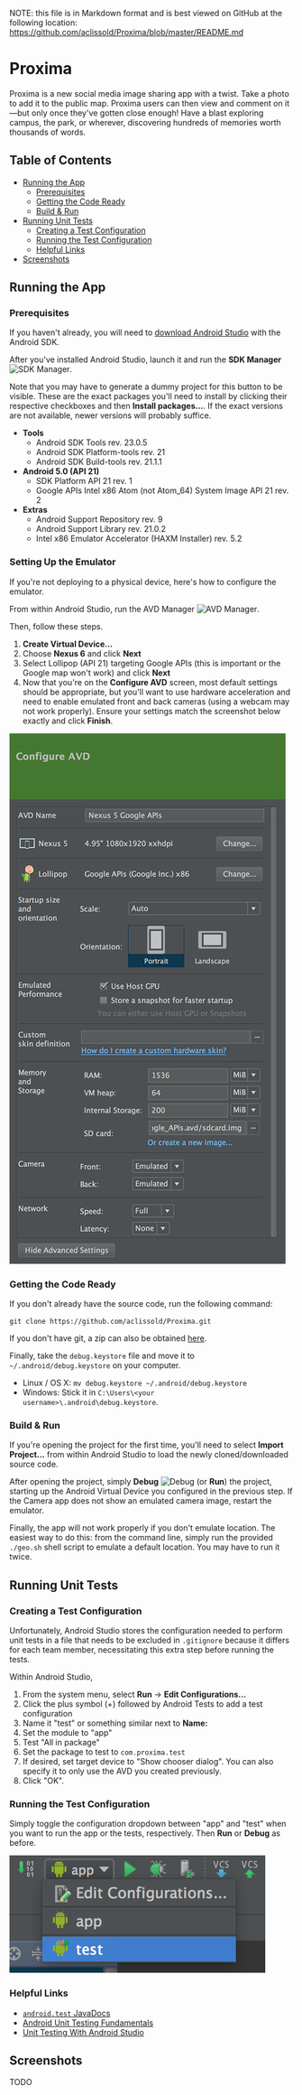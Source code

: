 NOTE: this file is in Markdown format and is best viewed on GitHub at the
following location: https://github.com/aclissold/Proxima/blob/master/README.md

Proxima
=======

Proxima is a new social media image sharing app with a twist. Take a photo to
add it to the public map. Proxima users can then view and comment on it—but only
once they've gotten close enough! Have a blast exploring campus, the park,
or wherever, discovering hundreds of memories worth thousands of words.

Table of Contents
-----------------

* [Running the App](#running-the-app)  
  * [Prerequisites](#prerequisites)  
  * [Getting the Code Ready](#getting-the-code-ready)  
  * [Build & Run](#build-&-run)  
* [Running Unit Tests](#running-unit-tests)  
  * [Creating a Test Configuration](#creating-a-test-configuration)  
  * [Running the Test Configuration](#running-the-test-configuration)  
  * [Helpful Links](#helpful-links)  
* [Screenshots](#screenshots)  

Running the App
---------------

### Prerequisites

If you haven't already, you will need to
[download Android Studio](https://developer.android.com/sdk/installing/studio.html)
with the Android SDK.

After you've installed Android Studio, launch it and run the **SDK Manager**
![SDK Manager](https://developer.android.com/images/tools/sdk-manager-studio.png).

Note that you may have to generate a dummy project for this button to be
visible. These are the exact packages you'll need to install by clicking their
respective checkboxes and then **Install packages…**. If the exact
versions are not available, newer versions will probably suffice.

* **Tools**
  * Android SDK Tools rev. 23.0.5
  * Android SDK Platform-tools rev. 21
  * Android SDK Build-tools rev. 21.1.1
* **Android 5.0 (API 21)**
  * SDK Platform API 21 rev. 1
  * Google APIs Intel x86 Atom (not Atom_64) System Image API 21 rev. 2
* **Extras**
  * Android Support Repository rev. 9
  * Android Support Library rev. 21.0.2
  * Intel x86 Emulator Accelerator (HAXM Installer) rev. 5.2

### Setting Up the Emulator

If you're not deploying to a physical device, here's how to configure the
emulator.

From within Android Studio, run the AVD Manager ![AVD Manager](https://developer.android.com/images/tools/avd-manager-studio.png).

Then, follow these steps.

1. **Create Virtual Device…**
2. Choose **Nexus 6** and click **Next**
3. Select Lollipop (API 21) targeting Google APIs (this is important or the
    Google map won't work) and click **Next**
4. Now that you're on the **Configure AVD** screen, most default settings
    should be appropriate, but you'll want to use hardware acceleration and
    need to enable emulated front and back cameras (using a webcam may not
    work properly). Ensure your settings match the screenshot below exactly
    and click **Finish**.

![AVD Configuration](https://raw.githubusercontent.com/aclissold/Proxima/master/art/screenshots/avd-configuration.png)

### Getting the Code Ready

If you don't already have the source code, run the following command:

    git clone https://github.com/aclissold/Proxima.git

If you don't have git, a zip can also be obtained
[here](https://github.com/aclissold/Proxima/releases).

Finally, take the `debug.keystore` file and move it to
`~/.android/debug.keystore` on your computer.

* Linux / OS X: `mv debug.keystore ~/.android/debug.keystore`
* Windows: Stick it in `C:\Users\<your username>\.android\debug.keystore`.

### Build & Run

If you're opening the project for the first time, you'll need to select
**Import Project…** from within Android Studio to load the newly
cloned/downloaded source code.

After opening the project, simply **Debug**
![Debug](https://developer.android.com/images/tools/as-debugbutton.png)
(or **Run**) the project, starting up the Android Virtual Device you configured
in the previous step. If the Camera app does not show an emulated camera image,
restart the emulator.

Finally, the app will not work properly if you don't emulate location. The
easiest way to do this: from the command line, simply run the provided
`./geo.sh` shell script to emulate a default location. You may have to run it
twice.

Running Unit Tests
------------------

### Creating a Test Configuration

Unfortunately, Android Studio stores the configuration needed to perform unit
tests in a file that needs to be excluded in `.gitignore` because it differs
for each team member, necessitating this extra step before running the tests.

Within Android Studio,

1. From the system menu, select **Run** → **Edit Configurations…**
2. Click the plus symbol (+) followed by Android Tests to add a test
    configuration
3. Name it "test" or something similar next to **Name:**
4. Set the module to "app"
5. Test "All in package"
6. Set the package to test to `com.proxima.test`
7. If desired, set target device to "Show chooser dialog". You can also specify
    it to only use the AVD you created previously.
8. Click "OK".

### Running the Test Configuration

Simply toggle the configuration dropdown between "app" and "test" when
you want to run the app or the tests, respectively. Then **Run** or **Debug**
as before.

![Test](https://raw.githubusercontent.com/aclissold/Proxima/master/art/screenshots/test.png)

### Helpful Links

* [`android.test` JavaDocs](http://developer.android.com/reference/android/test/package-summary.html)
* [Android Unit Testing Fundamentals](http://developer.android.com/tools/testing/testing_android.html)
* [Unit Testing With Android Studio](http://rexstjohn.com/unit-testing-with-android-studio/)

Screenshots
-----------

TODO
